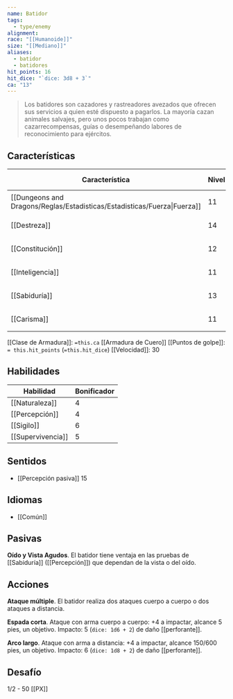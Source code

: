```yaml
---
name: Batidor
tags:
  - type/enemy
alignment: 
race: "[[Humanoide]]"
size: "[[Mediano]]"
aliases:
  - batidor
  - batidores
hit_points: 16
hit_dice: "`dice: 3d8 + 3`"
ca: "13"
---
```

> Los batidores son cazadores y rastreadores avezados que ofrecen sus servicios a quien esté dispuesto a pagarlos. La mayoría cazan animales salvajes, pero unos pocos trabajan como cazarrecompensas, guías o desempeñando labores de reconocimiento para ejércitos.
## Características
| Característica                                                           | Nivel | Bonificador | Lanzar dado      |
| ------------------------------------------------------------------------ | ----- | ----------- | ---------------- |
| [[Dungeons and Dragons/Reglas/Estadisticas/Estadisticas/Fuerza\|Fuerza]] | 11    | 0           | `dice: 1d20 + 0` |
| [[Destreza]]                                                             | 14    | 2           | `dice: 1d20 + 2` |
| [[Constitución]]                                                         | 12    | 1           | `dice: 1d20 + 1` |
| [[Inteligencia]]                                                         | 11    | 0           | `dice: 1d20 + 0` |
| [[Sabiduría]]                                                            | 13    | 1           | `dice: 1d20 + 1` |
| [[Carisma]]                                                              | 11    | 0           | `dice: 1d20 + 0` |

[[Clase de Armadura]]: `=this.ca` [[Armadura de Cuero]]
[[Puntos de golpe]]: `= this.hit_points` (`=this.hit_dice`)
[[Velocidad]]: 30

## Habilidades
| Habilidad         | Bonificador |
| ----------------- | ----------- |
| [[Naturaleza]]    | 4           |
| [[Percepción]]    | 4           |
| [[Sigilo]]        | 6           |
| [[Supervivencia]] | 5           |
## Sentidos
- [[Percepción pasiva]] 15

## Idiomas
- [[Común]]

## Pasivas
**Oído y Vista Agudos**. El batidor tiene ventaja en las pruebas de [[Sabiduría]] ([[Percepción]]) que dependan de la vista o del oído. 
## Acciones

**Ataque múltiple**. El batidor realiza dos ataques cuerpo a cuerpo o dos ataques a distancia.

**Espada corta**. Ataque con arma cuerpo a cuerpo: +4 a impactar, alcance 5 pies, un objetivo. Impacto: 5 (`dice: 1d6 + 2`) de daño [[perforante]].

**Arco largo**. Ataque con arma a distancia: +4 a impactar, alcance 150/600 pies, un objetivo. Impacto: 6 (`dice: 1d8 + 2`) de daño [[perforante]].
## Desafío
1/2 - 50 [[PX]]
